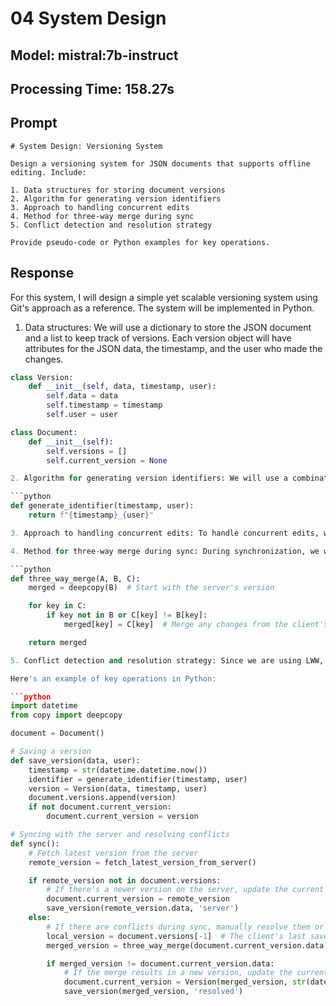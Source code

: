 # 04 System Design

## Model: mistral:7b-instruct

## Processing Time: 158.27s

## Prompt

```
# System Design: Versioning System

Design a versioning system for JSON documents that supports offline editing. Include:

1. Data structures for storing document versions
2. Algorithm for generating version identifiers
3. Approach to handling concurrent edits
4. Method for three-way merge during sync
5. Conflict detection and resolution strategy

Provide pseudo-code or Python examples for key operations.

```

## Response

For this system, I will design a simple yet scalable versioning system using Git's approach as a reference. The system will be implemented in Python.

1. Data structures: We will use a dictionary to store the JSON document and a list to keep track of versions. Each version object will have attributes for the JSON data, the timestamp, and the user who made the changes.

```python
class Version:
    def __init__(self, data, timestamp, user):
        self.data = data
        self.timestamp = timestamp
        self.user = user

class Document:
    def __init__(self):
        self.versions = []
        self.current_version = None

2. Algorithm for generating version identifiers: We will use a combination of timestamp and user identifier to create a unique version identifier for each version.

```python
def generate_identifier(timestamp, user):
    return f"{timestamp}_{user}"

3. Approach to handling concurrent edits: To handle concurrent edits, we will adopt the Last-Writer-Wins (LWW) approach. This means that the last person who saves a version before a sync will have their changes applied and overwrite any conflicting changes made by other users.

4. Method for three-way merge during sync: During synchronization, we will perform a three-way merge between the local document (A), the server's latest version (B), and the client's last saved version (C). If there are no conflicts, we simply update the current version with B. If there are conflicts, we resolve them manually or by using a conflict resolution algorithm such as the Fast-Forward Merge Algorithm.

```python
def three_way_merge(A, B, C):
    merged = deepcopy(B)  # Start with the server's version

    for key in C:
        if key not in B or C[key] != B[key]:
            merged[key] = C[key]  # Merge any changes from the client's version that are not present in the server's version

    return merged

5. Conflict detection and resolution strategy: Since we are using LWW, conflicts will only occur during a sync when two users save conflicting changes to the same document. In this case, the system administrator or the user with editing rights can manually resolve the conflicts. For simple cases where the conflict can be easily resolved by merging changes (e.g., adding new fields without affecting existing ones), we can implement automatic conflict resolution using a custom conflict resolution algorithm.

Here's an example of key operations in Python:

```python
import datetime
from copy import deepcopy

document = Document()

# Saving a version
def save_version(data, user):
    timestamp = str(datetime.datetime.now())
    identifier = generate_identifier(timestamp, user)
    version = Version(data, timestamp, user)
    document.versions.append(version)
    if not document.current_version:
        document.current_version = version

# Syncing with the server and resolving conflicts
def sync():
    # Fetch latest version from the server
    remote_version = fetch_latest_version_from_server()

    if remote_version not in document.versions:
        # If there's a newer version on the server, update the current version and save it as a new version
        document.current_version = remote_version
        save_version(remote_version.data, 'server')
    else:
        # If there are conflicts during sync, manually resolve them or use a conflict resolution algorithm
        local_version = document.versions[-1]  # The client's last saved version
        merged_version = three_way_merge(document.current_version.data, remote_version.data, local_version.data)

        if merged_version != document.current_version.data:
            # If the merge results in a new version, update the current version and save it as a new version
            document.current_version = Version(merged_version, str(datetime.datetime.now()), 'resolved')
            save_version(merged_version, 'resolved')
```